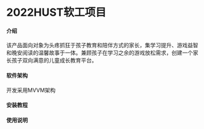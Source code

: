 # 2022HUST软工项目

#### 介绍
该产品面向对象为头疼抓狂于孩子教育和陪伴方式的家长，集学习提升、游戏益智和晚安阅读的温馨故事于一体。兼顾孩子在学习之余的游戏放松需求，创建一个家长孩子双向满意的儿童成长教育平台。
#### 软件架构
开发采用MVVM架构

#### 安装教程


#### 使用说明



